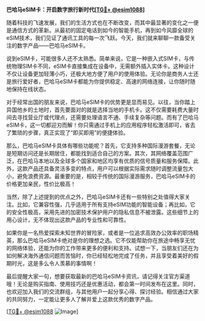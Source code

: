 **巴哈马eSIM卡：开启数字旅行新时代[[TG💪+ @esim1088](https://t.me/s/esim1088)]**

随着科技的飞速发展，我们的生活方式也在不断改变，而其中最显著的变化之一便是通信方式的革新。从最初的固定电话到如今的智能手机，再到如今风靡全球的eSIM技术，我们见证了通讯工具的每一次飞跃。今天，我们就来聊聊一款备受关注的数字产品——巴哈马eSIM卡。

说到eSIM卡，可能很多人还不太熟悉。简单来说，它是一种嵌入式SIM卡，与传统物理SIM卡不同，eSIM卡直接集成在设备中，无需额外插入实体卡。这种设计不仅让设备更加轻薄小巧，还极大地方便了用户的使用体验。无论你是商务人士还是旅行爱好者，巴哈马eSIM卡都能为你提供稳定、高速的网络连接，让你随时随地保持在线状态。

对于经常出国的朋友来说，巴哈马eSIM卡的优势更是显而易见。以往，当你踏上异国他乡的土地时，首先要面对的就是选择当地的手机卡。这不仅需要耗费大量时间去寻找营业厅或代理点，还需要处理语言不通、手续复杂等问题。而有了巴哈马eSIM卡，这一切都迎刃而解！你只需通过手机上的应用程序轻松激活即可，省去了繁琐的步骤，真正实现了“即买即用”的便捷体验。

那么，巴哈马eSIM卡具体有哪些功能呢？首先，它支持多种国际漫游套餐，无论是短期访问还是长期居住，都能找到适合自己的方案。其次，其网络覆盖范围广泛，在巴哈马本地以及全球多个国家和地区均享有优质的信号质量和服务保障。此外，这款产品还具备灵活多变的特点，用户可以根据实际需求随时调整流量包大小，避免浪费资源。最重要的是，相较于传统的国际漫游服务，巴哈马eSIM卡的价格更加亲民，性价比极高！

当然，除了上述提到的优点之外，巴哈马eSIM卡还有一些特别之处值得大家关注。比如，它兼容性强，几乎适用于所有支持eSIM功能的智能设备；再比如，它的安全性极高，采用先进的加密技术保护用户的隐私信息不被泄露。这些细节上的用心设计，无不体现出这款产品的专业性和可靠性。

如果你是一名热爱探索未知世界的冒险家，或者是一位追求高效办公效率的职场精英，那么巴哈马eSIM卡绝对是你的理想之选。它不仅能帮助你在旅途中畅享无忧的网络体验，还能为你的工作带来更多的便利和支持。试想一下，当朋友们还在为如何解决海外通信问题而苦恼时，你已经轻松地完成了任务，并且享受着美好的假期时光，这是多么令人羡慕的事情啊！

最后提醒大家一句，想要获取最新的巴哈马eSIM卡资讯，请记得关注官方渠道哦！无论是购买指南、使用技巧还是优惠活动，都会第一时间发布在这里。同时，也欢迎加入我们的交流群组，与其他用户一起分享心得、探讨经验。相信通过大家的共同努力，一定能让更多人了解并爱上这款优秀的数字产品。

[[TG💪+ @esim1088](https://t.me/s/esim1088) ![Image](https://i.postimg.cc/4NQfJmqS/Snipaste-2025-05-13-00-14-12.png)]